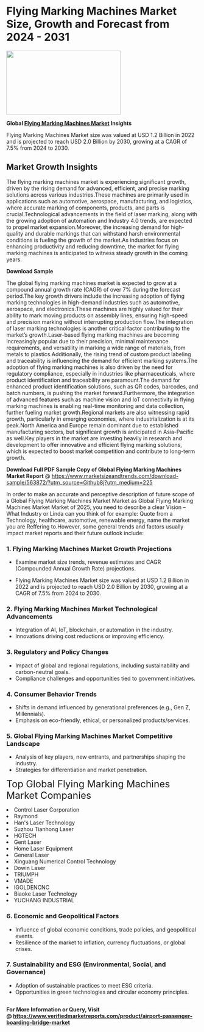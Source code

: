 <H1>Flying Marking Machines Market Size, Growth and Forecast from 2024 - 2031</H1><img class="aligncenter size-medium wp-image-584254" src="https://thirdeyenews.in/wp-content/uploads/2024/09/Global-Market-Research-300x168.jpeg" alt="" width="300" height="168" /><p><strong>Global&nbsp;<a href="https://www.marketsizeandtrends.com/download-sample/563872/?utm_source=Github8j?utm_medium=225">Flying Marking Machines Market</a> Insights</strong></p><p>Flying Marking Machines Market size was valued at USD 1.2 Billion in 2022 and is projected to reach USD 2.0 Billion by 2030, growing at a CAGR of 7.5% from 2024 to 2030.</p><p><h2>Market Growth Insights</h2> <p>The flying marking machines market is experiencing significant growth, driven by the rising demand for advanced, efficient, and precise marking solutions across various industries.These machines are primarily used in applications such as automotive, aerospace, manufacturing, and logistics, where accurate marking of components, products, and parts is crucial.Technological advancements in the field of laser marking, along with the growing adoption of automation and Industry 4.0 trends, are expected to propel market expansion.Moreover, the increasing demand for high-quality and durable markings that can withstand harsh environmental conditions is fueling the growth of the market.As industries focus on enhancing productivity and reducing downtime, the market for flying marking machines is anticipated to witness steady growth in the coming years.</p> <p><strong>Download Sample</strong></p> <p>The global flying marking machines market is expected to grow at a compound annual growth rate (CAGR) of over 7% during the forecast period.The key growth drivers include the increasing adoption of flying marking technologies in high-demand industries such as automotive, aerospace, and electronics.These machines are highly valued for their ability to mark moving products on assembly lines, ensuring high-speed and precision marking without interrupting production flow.The integration of laser marking technologies is another critical factor contributing to the market’s growth.Laser-based flying marking machines are becoming increasingly popular due to their precision, minimal maintenance requirements, and versatility in marking a wide range of materials, from metals to plastics.Additionally, the rising trend of custom product labeling and traceability is influencing the demand for efficient marking systems.The adoption of flying marking machines is also driven by the need for regulatory compliance, especially in industries like pharmaceuticals, where product identification and traceability are paramount.The demand for enhanced product identification solutions, such as QR codes, barcodes, and batch numbers, is pushing the market forward.Furthermore, the integration of advanced features such as machine vision and IoT connectivity in flying marking machines is enabling real-time monitoring and data collection, further fueling market growth.Regional markets are also witnessing rapid growth, particularly in emerging economies, where industrialization is at its peak.North America and Europe remain dominant due to established manufacturing sectors, but significant growth is anticipated in Asia-Pacific as well.Key players in the market are investing heavily in research and development to offer innovative and efficient flying marking solutions, which is expected to boost market competition and contribute to long-term growth.<p><span class=""><strong>Download Full PDF Sample Copy of Global Flying Marking Machines Market Report</strong> @ <a href="https://www.marketsizeandtrends.com/download-sample/563872/?utm_source=Github8j?utm_medium=225" target="_blank">https://www.marketsizeandtrends.com/download-sample/563872/?utm_source=Github8j?utm_medium=225</a></span></p><p>In order to make an accurate and perceptive description of future scope of a Global&nbsp;Flying Marking Machines Market Market as Global&nbsp;Flying Marking Machines Market Market of 2025, you need to describe a clear Vision &ndash; What Industry or Linda can you think of for example: Quote from a Technology, healthcare, automotive, renewable energy, name the market you are Reffering to.However, some general trends and factors usually impact market reports and their future outlook include:</p><h3>1.&nbsp;<strong>Flying Marking Machines Market Growth Projections</strong></h3><ul><li>Examine market size trends, revenue estimates and CAGR (Compounded Annual Growth Rate) projections.</li><li><p>Flying Marking Machines Market size was valued at USD 1.2 Billion in 2022 and is projected to reach USD 2.0 Billion by 2030, growing at a CAGR of 7.5% from 2024 to 2030.</p></li></ul><h3>2.&nbsp;<strong>Flying Marking Machines Market Technological Advancements</strong></h3><ul><li>Integration of AI, IoT, blockchain, or automation in the industry.</li><li>Innovations driving cost reductions or improving efficiency.</li></ul><h3>3.&nbsp;<strong>Regulatory and Policy Changes</strong></h3><ul><li>Impact of global and regional regulations, including sustainability and carbon-neutral goals.</li><li>Compliance challenges and opportunities tied to government initiatives.</li></ul><h3>4.&nbsp;<strong>Consumer Behavior Trends</strong></h3><ul><li>Shifts in demand influenced by generational preferences (e.g., Gen Z, Millennials).</li><li>Emphasis on eco-friendly, ethical, or personalized products/services.</li></ul><h3>5.&nbsp;<strong>Global Flying Marking Machines Market Competitive Landscape</strong></h3><ul><li>Analysis of key players, new entrants, and partnerships shaping the industry.</li><li>Strategies for differentiation and market penetration.</li></ul><p data-pm-slice="1 1 []"><span style="color: inherit; font-family: inherit; font-size: 25px;">Top Global Flying Marking Machines Market Companies</span></p><div class="" data-test-id=""><p><li>Control Laser Corporation</li><li> Raymond</li><li> Han's Laser Technology</li><li> Suzhou Tianhong Laser</li><li> HGTECH</li><li> Gent Laser</li><li> Home Laser Equipment</li><li> General Laser</li><li> Xinguang Numerical Control Technology</li><li> Dowin Laser</li><li> TRIUMPH</li><li> VMADE</li><li> IGOLDENCNC</li><li> Biaoke Laser Technology</li><li> YUCHANG INDUSTRIAL</li></p></div><h3>6.&nbsp;<strong>Economic and Geopolitical Factors</strong></h3><ul><li>Influence of global economic conditions, trade policies, and geopolitical events.</li><li>Resilience of the market to inflation, currency fluctuations, or global crises.</li></ul><h3>7.&nbsp;<strong>Sustainability and ESG (Environmental, Social, and Governance)</strong></h3><ul><li>Adoption of sustainable practices to meet ESG criteria.</li><li>Opportunities in green technologies and circular economy principles.</li></ul><h2><strong style="font-size: 14px;">For More Information or Query, Visit @&nbsp;</strong><a style="background-color: #ffffff; font-size: 14px;" href="https://www.marketsizeandtrends.com/report/flying-marking-machines-market/" target="_blank">https://www.verifiedmarketreports.com/product/airport-passenger-boarding-bridge-market</a></h2>